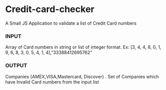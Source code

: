 # Credit-card-checker
A Small JS Application to validate a list of Credit Card numbers

### INPUT 
Array of Card numbers in string or list of integer format.
Ex: [3, 4, 4, 8, 0, 1, 9, 6, 8, 3, 0, 5, 4, 1, 4],"33388412695762"

### OUTPUT
Companies {AMEX,VISA,Mastercard, Discover} .
Set of Companies which have Invalid Card numbers from the input list
